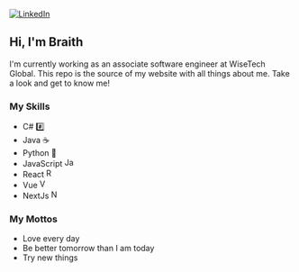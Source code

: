 [![LinkedIn](https://img.shields.io/badge/LinkedIn-Braith_May-blue)][LinkedIn]

## Hi, I'm Braith

I'm currently working as an associate software engineer at WiseTech Global. This repo is the source of my website with all things about me. Take a look and get to know me!

### My Skills
- C# #️⃣
- Java ☕
- Python 🐍
- JavaScript <img src="https://github.com/user-attachments/assets/05288e03-a2ce-46d8-bd53-4ce0748023ca" alt="JavaScript" width="16"/> 
- React <img src="https://github.com/user-attachments/assets/28ab55d8-6941-43c0-a0e2-19438f117d83" alt="React" width="16"/>
- Vue <img src="https://github.com/user-attachments/assets/87660df1-4152-411f-8cbf-55ae101dc8c1" alt="Vue" width="16"/>
- NextJs <img src="https://github.com/user-attachments/assets/e330b023-0374-422b-96ff-e71a4684e849" alt="NextJS" width="16"/>

### My Mottos
- Love every day
- Be better tomorrow than I am today
- Try new things

[LinkedIn]: https://www.linkedin.com/in/braith-may-4361242a9/
